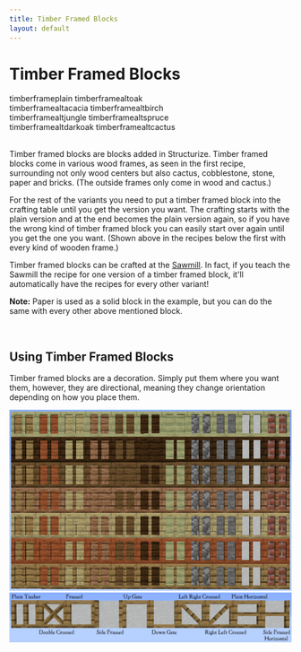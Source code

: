```yaml
---
title: Timber Framed Blocks
layout: default
---
```

# Timber Framed Blocks

<div class="infobox box text-center">
    <recipe>timberframeplain</recipe>
    <recipe>timberframealtoak</recipe><br>
    <recipe>timberframealtacacia</recipe>
    <recipe>timberframealtbirch</recipe><br>
    <recipe>timberframealtjungle</recipe>
    <recipe>timberframealtspruce</recipe><br>
    <recipe>timberframealtdarkoak</recipe>
    <recipe>timberframealtcactus</recipe><br>
</div>
<br>

Timber framed blocks are blocks added in Structurize. Timber framed blocks come in various wood frames, as seen in the first recipe, surrounding not only wood centers but also cactus, cobblestone, stone, paper and bricks. (The outside frames only come in wood and cactus.) 

For the rest of the variants you need to put a timber framed block into the crafting table until you get the version you want. The crafting starts with the plain version and at the end becomes the plain version again, so if you have the wrong kind of timber framed block you can easily start over again until you get the one you want. (Shown above in the recipes below the first with every kind of wooden frame.)

Timber framed blocks can be crafted at the [Sawmill](../../source/buildings/sawmill). In fact, if you teach the Sawmill the recipe for one version of a timber framed block, it'll automatically have the recipes for every other variant!

**Note:** Paper is used as a solid block in the example, but you can do the same with every other above mentioned block.

<br>

## Using Timber Framed Blocks

Timber framed blocks are a decoration. Simply put them where you want them, however, they are directional, meaning they change orientation depending on how you place them. 

<img src="../../assets/images/items/plain_timberframes.png" alt="Plain Timber Framed Blocks" />
<img src="../../assets/images/items/TimberedFrames.png" alt="Timber Framed Blocks" />
